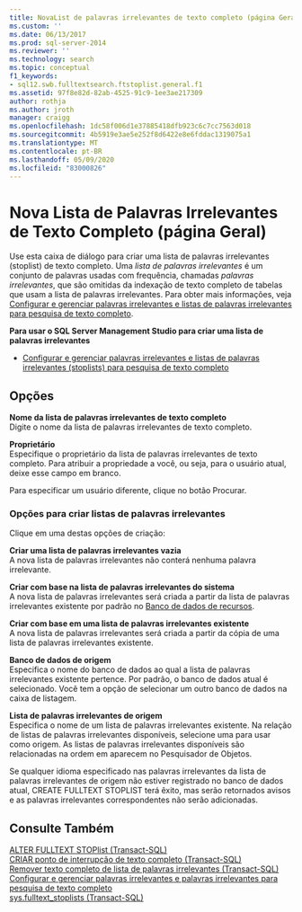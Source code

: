 ```yaml
---
title: NovaList de palavras irrelevantes de texto completo (página Geral) | Microsoft Docs
ms.custom: ''
ms.date: 06/13/2017
ms.prod: sql-server-2014
ms.reviewer: ''
ms.technology: search
ms.topic: conceptual
f1_keywords:
- sql12.swb.fulltextsearch.ftstoplist.general.f1
ms.assetid: 97f8e82d-82ab-4525-91c9-1ee3ae217309
author: rothja
ms.author: jroth
manager: craigg
ms.openlocfilehash: 1dc58f006d1e37885418dfb923c6c7cc7563d018
ms.sourcegitcommit: 4b5919e3ae5e252f8d6422e8e6fddac1319075a1
ms.translationtype: MT
ms.contentlocale: pt-BR
ms.lasthandoff: 05/09/2020
ms.locfileid: "83000826"
---
```

# <a name="new-full-text-stoplist-general-page"></a>Nova Lista de Palavras Irrelevantes de Texto Completo (página Geral)
  Use esta caixa de diálogo para criar uma lista de palavras irrelevantes (stoplist) de texto completo. Uma *lista de palavras irrelevantes* é um conjunto de palavras usadas com frequência, chamadas *palavras irrelevantes*, que são omitidas da indexação de texto completo de tabelas que usam a lista de palavras irrelevantes. Para obter mais informações, veja [Configurar e gerenciar palavras irrelevantes e listas de palavras irrelevantes para pesquisa de texto completo](../relational-databases/search/full-text-search.md).  
  
 **Para usar o SQL Server Management Studio para criar uma lista de palavras irrelevantes**  
  
-   [Configurar e gerenciar palavras irrelevantes e listas de palavras irrelevantes (stoplists) para pesquisa de texto completo](../relational-databases/search/full-text-search.md)  
  
## <a name="options"></a>Opções  
 **Nome da lista de palavras irrelevantes de texto completo**  
 Digite o nome da lista de palavras irrelevantes de texto completo.  
  
 **Proprietário**  
 Especifique o proprietário da lista de palavras irrelevantes de texto completo. Para atribuir a propriedade a você, ou seja, para o usuário atual, deixe esse campo em branco.  
  
 Para especificar um usuário diferente, clique no botão Procurar.  
  
### <a name="create-stoplist-options"></a>Opções para criar listas de palavras irrelevantes  
 Clique em uma destas opções de criação:  
  
 **Criar uma lista de palavras irrelevantes vazia**  
 A nova lista de palavras irrelevantes não conterá nenhuma palavra irrelevante.  
  
 **Criar com base na lista de palavras irrelevantes do sistema**  
 A nova lista de palavras irrelevantes será criada a partir da lista de palavras irrelevantes existente por padrão no [Banco de dados de recursos](../relational-databases/databases/resource-database.md).  
  
 **Criar com base em uma lista de palavras irrelevantes existente**  
 A nova lista de palavras irrelevantes será criada a partir da cópia de uma lista de palavras irrelevantes existente.  
  
 **Banco de dados de origem**  
 Especifica o nome do banco de dados ao qual a lista de palavras irrelevantes existente pertence. Por padrão, o banco de dados atual é selecionado. Você tem a opção de selecionar um outro banco de dados na caixa de listagem.  
  
 **Lista de palavras irrelevantes de origem**  
 Especifica o nome de um lista de palavras irrelevantes existente. Na relação de listas de palavras irrelevantes disponíveis, selecione uma para usar como origem. As listas de palavras irrelevantes disponíveis são relacionadas na ordem em aparecem no Pesquisador de Objetos.  
  
 Se qualquer idioma especificado nas palavras irrelevantes da lista de palavras irrelevantes de origem não estiver registrado no banco de dados atual, CREATE FULLTEXT STOPLIST terá êxito, mas serão retornados avisos e as palavras irrelevantes correspondentes não serão adicionadas.  
  
## <a name="see-also"></a>Consulte Também  
 [ALTER FULLTEXT STOPlist &#40;Transact-SQL&#41;](/sql/t-sql/statements/alter-fulltext-stoplist-transact-sql)   
 [CRIAR ponto de interrupção de texto completo &#40;Transact-SQL&#41;](/sql/t-sql/statements/create-fulltext-stoplist-transact-sql)   
 [Remover texto completo de lista de palavras irrelevantes &#40;Transact-SQL&#41;](/sql/t-sql/statements/drop-fulltext-stoplist-transact-sql)   
 [Configurar e gerenciar palavras irrelevantes e palavras irrelevantes para pesquisa de texto completo](../relational-databases/search/full-text-search.md)   
 [sys.fulltext_stoplists &#40;Transact-SQL&#41;](/sql/relational-databases/system-catalog-views/sys-fulltext-stoplists-transact-sql)  
  
  
